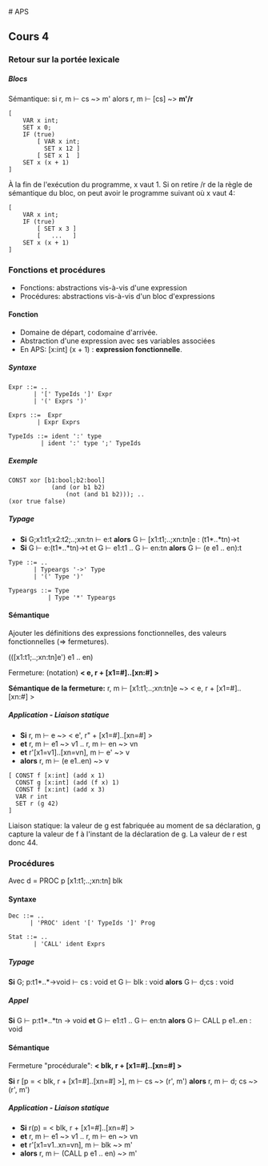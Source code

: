 # APS
## Cours 4
### Retour sur la portée lexicale
##### Blocs
Sémantique: si r, m ⊢ cs ~> m' alors r, m ⊢ [cs] ~> **m'/r**

```
[
    VAR x int;
    SET x 0;
    IF (true)
        [ VAR x int;
          SET x 12 ]
        [ SET x 1  ]
    SET x (x + 1)
]
```
À la fin de l'exécution du programme, x vaut 1. Si on retire /r de la règle de sémantique du bloc, on peut avoir le programme suivant où x vaut 4:

```
[
    VAR x int;
    IF (true)
        [ SET x 3 ]
        [   ...   ]
    SET x (x + 1)
]
```

### Fonctions et procédures

* Fonctions: abstractions vis-à-vis d'une expression
* Procédures: abstractions vis-à-vis d'un bloc d'expressions

#### Fonction

* Domaine de départ, codomaine d'arrivée.
* Abstraction d'une expression avec ses variables associées
* En APS: [x:int] (x + 1) : **expression fonctionnelle**.

##### Syntaxe
```
Expr ::= ..
       | '[' TypeIds ']' Expr
       | '(' Exprs ')'

Exprs ::=  Expr
        | Expr Exprs

TypeIds ::= ident ':' type
         | ident ':' type ';' TypeIds
```

##### Exemple

```
CONST xor [b1:bool;b2:bool]
            (and (or b1 b2)
                (not (and b1 b2))); ..
(xor true false)
```

##### Typage

* **Si** G;x1:t1;x2:t2;..;xn:tn ⊢  e:t **alors** G ⊢ [x1:t1;..;xn:tn]e : (t1\*..\*tn)->t
* **Si** G ⊢ e:(t1\*..\*tn)->t et G ⊢ e1:t1 .. G ⊢ en:tn **alors** G ⊢ (e e1 .. en):t

```
Type ::= ..
       | Typeargs '->' Type
       | '(' Type ')'

Typeargs ::= Type
           | Type '*' Typeargs
```
#### Sémantique
Ajouter les définitions des expressions fonctionnelles, des valeurs fonctionnelles (=> fermetures).

(([x1:t1;..;xn:tn]e') e1 .. en)

Fermeture: (notation) **< e, r + [x1=#]..[xn:#] >**

**Sémantique de la fermeture:** r, m ⊢ [x1:t1;..;xn:tn]e ~> < e, r + [x1=#]..[xn:#] >

##### Application - Liaison statique

* **Si** r, m ⊢ e ~> < e', r" + [x1=#]..[xn=#] >  
* **et** r, m ⊢ e1 ~> v1 .. r, m ⊢ en ~> vn
* **et** r'[x1=v1]..[xn=vn], m ⊢ e' ~> v
* **alors** r, m ⊢ (e e1..en) ~> v

```
[ CONST f [x:int] (add x 1)
  CONST g [x:int] (add (f x) 1)
  CONST f [x:int] (add x 3)
  VAR r int
  SET r (g 42)
]
```
Liaison statique: la valeur de g est fabriquée au moment de sa déclaration, g capture la valeur de f à l'instant de la déclaration de g. La valeur de r est donc 44.

### Procédures
Avec d = PROC p [x1:t1;..;xn:tn] blk

#### Syntaxe
```
Dec ::= ..
      | 'PROC' ident '[' TypeIds ']' Prog

Stat ::= ..
       | 'CALL' ident Exprs
```
##### Typage
**Si** G; p:t1\*..\*->void ⊢ cs : void et G ⊢ blk : void **alors** G ⊢ d;cs : void

##### Appel
**Si** G ⊢ p:t1\*..\*tn -> void **et** G ⊢ e1:t1 .. G ⊢ en:tn **alors** G ⊢ CALL p e1..en : void

#### Sémantique
Fermeture "procédurale": **< blk, r + [x1=#]..[xn=#] >**

**Si** r [p = < blk, r + [x1=#]..[xn=#] >], m ⊢ cs ~> (r', m') **alors** r, m ⊢ d; cs ~> (r', m')

##### Application - Liaison statique
* **Si** r(p) = < blk, r + [x1=#]..[xn=#] >
* **et** r, m ⊢ e1 ~> v1 .. r, m ⊢ en ~> vn
* **et** r'[x1=v1..xn=vn], m ⊢ blk ~> m'
* **alors** r, m ⊢ (CALL p e1 .. en) ~> m'
